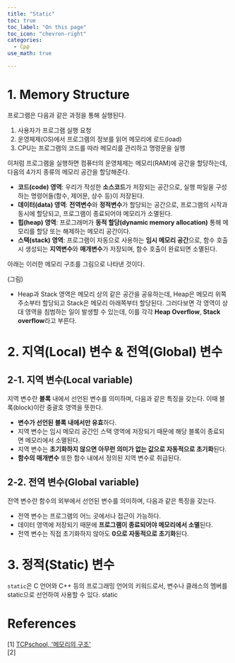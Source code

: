 ```yaml
---
title: "Static"
toc: true
toc_label: "On this page"
toc_icon: "chevron-right"
categories:
  - Cpp
use_math: true

---
```


# 1. Memory Structure
프로그램은 다음과 같은 과정을 통해 실행된다.

1. 사용자가 프로그램 실행 요청
2. 운영체제(OS)에서 프로그램의 정보를 읽어 메모리에 로드(load)
3. CPU는 프로그램의 코드를 따라 메모리를 관리하고 명령문을 실행

이처럼 프로그램을 실행하면 컴퓨터의 운영체제는 메모리(RAM)에 공간을 할당하는데, 다음의 4가지 종류의 메모리 공간을 할당해준다.

- **코드(code) 영역**: 우리가 작성한 **소스코드**가 저장되는 공간으로, 실행 파일을 구성하는 명령어들(함수, 제어문, 상수 등)이 저장된다.
- **데이터(data) 영역**: **전역변수**와 **정적변수**가 할당되는 공간으로, 프로그램의 시작과 동시에 할당되고, 프로그램이 종료되어야 메모리가 소멸된다.
- **힙(heap) 영역**: 프로그래머가 **동적 할당(dynamic memory allocation)** 통해 메모리를 할당 또는 해제하는 메모리 공간이다.
- **스택(stack) 영역**: 프로그램이 자동으로 사용하는 **임시 메모리 공간**으로, 함수 호출 시 생성되는 **지역변수**와 **매개변수**가 저장되며, 함수 호출이 완료되면 소멸된다.

아래는 이러한 메모리 구조를 그림으로 나타낸 것이다.

(그림)

+ Heap과 Stack 영역은 메모리 상의 같은 공간을 공유하는데, Heap은 메모리 위쪽 주소부터 할당되고 Stack은 메모리 아래쪽부터 할당된다. 그러다보면 각 영역이 상대 영역을 침범하는 일이 발생할 수 있는데, 이를 각각 **Heap Overflow**, **Stack overflow**라고 부른다.

# 2. 지역(Local) 변수 & 전역(Global) 변수
## 2-1. 지역 변수(Local variable)
지역 변수란 **블록** 내에서 선언된 변수를 의미하며, 다음과 같은 특징을 갖는다. 이때 블록(block)이란 중괄호 영역을 뜻한다.

- **변수가 선언된 블록 내에서만 유효**하다.
- 지역 변수는 임시 메모리 공간인 스택 영역에 저장되기 때문에 해당 블록이 종료되면 메모리에서 소멸된다.
- 지역 변수는 **초기화하지 않으면 아무런 의미가 없는 값으로 자동적으로 초기화**된다.
- **함수의 매개변수** 또한 함수 내에서 정의된 지역 변수로 취급된다.

## 2-2. 전역 변수(Global variable)
전역 변수란 함수의 외부에서 선언된 변수를 의미하며, 다음과 같은 특징을 갖는다.

- 전역 변수는 프로그램의 어느 곳에서나 접근이 가능하다.
- 데이터 영역에 저장되기 때문에 **프로그램이 종료되어야 메모리에서 소멸**된다.
- 전역 변수는 직접 초기화하지 않아도 **0으로 자동적으로 초기화**된다.



# 3. 정적(Static) 변수
`static`은 C 언어와 C++ 등의 프로그래밍 언어의 키워드로서, 변수나 클래스의 멤버를 static으로 선언하여 사용할 수 있다. static


# References
[1] [TCPschool, '메모리의 구조'](http://tcpschool.com/c/c_memory_structure)  
[2] 
